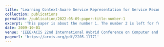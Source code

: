 ```yaml
---
title: "Learning Context-Aware Service Representation for Service Recommendation in Workflow Composition"
collection: publications
permalink: /publication/2022-05-09-paper-title-number-1
excerpt: 'This paper is about the number 1. The number 2 is left for future work.'
date: 2009-10-01
venue: 'IEEE/ACIS 22nd International Hybrid Conference on Computer and Information Science (ICIS)'
pageurl: 'https://arxiv.org/pdf/2205.11771'
---
```

